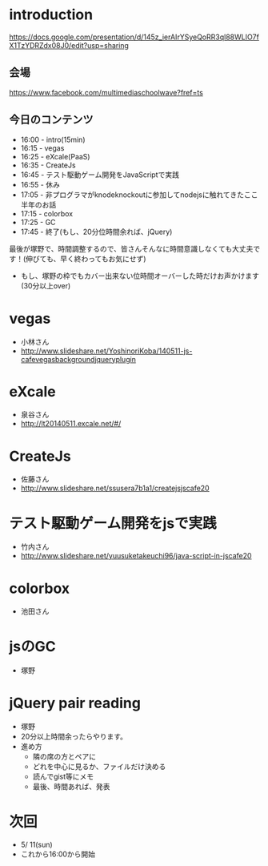 # introduction

https://docs.google.com/presentation/d/145z_ierAIrYSyeQoRR3ql88WLIO7fX1TzYDRZdx08J0/edit?usp=sharing

## 会場

https://www.facebook.com/multimediaschoolwave?fref=ts

## 今日のコンテンツ

- 16:00 - intro(15min)
- 16:15 - vegas
- 16:25 - eXcale(PaaS)
- 16:35 - CreateJs
- 16:45 - テスト駆動ゲーム開発をJavaScriptで実践
- 16:55 - 休み
- 17:05 - 非プログラマがknodeknockoutに参加してnodejsに触れてきたここ半年のお話
- 17:15 - colorbox
- 17:25 - GC
- 17:45 - 終了(もし、20分位時間余れば、jQuery)

最後が塚野で、時間調整するので、皆さんそんなに時間意識しなくても大丈夫です！(伸びても、早く終わってもお気にせず)

- もし、塚野の枠でもカバー出来ない位時間オーバーした時だけお声かけます(30分以上over)

# vegas

- 小林さん
- http://www.slideshare.net/YoshinoriKoba/140511-js-cafevegasbackgroundjqueryplugin

# eXcale

- 泉谷さん
- http://lt20140511.excale.net/#/

# CreateJs

- 佐藤さん
- http://www.slideshare.net/ssusera7b1a1/createjsjscafe20

# テスト駆動ゲーム開発をjsで実践

-  竹内さん
- http://www.slideshare.net/yuusuketakeuchi96/java-script-in-jscafe20

# colorbox

- 池田さん

# jsのGC

- 塚野

# jQuery pair reading

- 塚野
- 20分以上時間余ったらやります。
- 進め方
    - 隣の席の方とペアに
    - どれを中心に見るか、ファイルだけ決める
    - 読んでgist等にメモ
    - 最後、時間あれば、発表

# 次回

- 5/ 11(sun)
- これから16:00から開始

